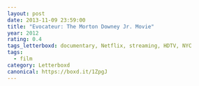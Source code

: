```yaml
---
layout: post 
date: 2013-11-09 23:59:00
title: "Evocateur: The Morton Downey Jr. Movie"
year: 2012
rating: 0.4
tags_letterboxd: documentary, Netflix, streaming, HDTV, NYC
tags:
  - film
category: Letterboxd
canonical: https://boxd.it/1ZpgJ
---
```

